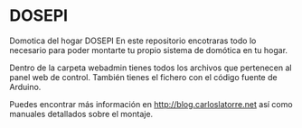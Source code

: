 # DOSEPI
Domotica del hogar DOSEPI
En este repositorio encotraras todo lo necesario para poder montarte tu propio sistema de domótica en tu hogar.

Dentro de la carpeta webadmin tienes todos los archivos que pertenecen al panel web de control. 
También tienes el fichero con el código fuente de Arduino.

Puedes encontrar más información en http://blog.carloslatorre.net así como manuales detallados sobre el montaje.

